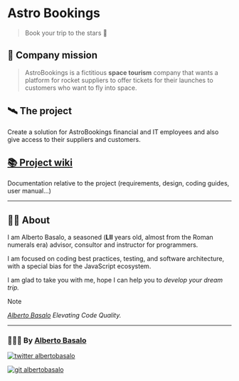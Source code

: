 # Astro Bookings

> Book your trip to the stars 🚀

## 🚀 Company mission

> AstroBookings is a fictitious **space tourism** company that wants a platform for rocket suppliers to offer tickets for their launches to customers who want to fly into space.

## 🛰️ The project

Create a solution for AstroBookings financial and IT employees and also give access to their suppliers and customers.

## [📚 Project wiki](https://github.com/AstroBookings/.github/wiki)

Documentation relative to the project (requirements, design, coding guides, user manual...)

---

## 👨‍🚀 About

I am Alberto Basalo, a seasoned (**LII** years old, almost from the Roman numerals era) advisor, consultor and instructor for programmers.

I am focused on coding best practices, testing, and software architecture, with a special bias for the JavaScript ecosystem.

I am glad to take you with me, hope I can help you to _develop your dream trip._

> [!NOTE]
> _[Alberto Basalo](https://github.com/albertobasalo)_
> _Elevating Code Quality._

---

<footer>
  <h3>🧑🏼‍💻 By <a href="https://albertobasalo.dev" target="blank">Alberto Basalo</a> </h3>
  <p>
    <a href="https://twitter.com/albertobasalo" target="blank">
      <img src="https://img.shields.io/twitter/follow/albertobasalo?logo=twitter&style=for-the-badge" alt="twitter albertobasalo" />
    </a>
  </p>
  <p>
    <a href="https://github.com/albertobasalo" target="blank">
      <img 
        src="https://img.shields.io/github/followers/albertobasalo?logo=github&label=profile albertobasalo&style=for-the-badge" alt="git albertobasalo" />
    </a>
  </p>
</footer>
